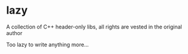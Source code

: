 # lazy
A collection of C++ header-only libs, all rights are vested in the original author

Too lazy to write anything more...
